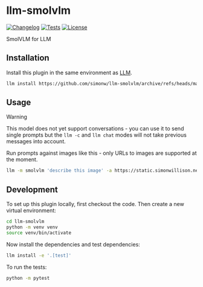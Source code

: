 # llm-smolvlm

<!-- [![PyPI](https://img.shields.io/pypi/v/llm-smolvlm.svg)](https://pypi.org/project/llm-smolvlm/) -->
[![Changelog](https://img.shields.io/github/v/release/simonw/llm-smolvlm?include_prereleases&label=changelog)](https://github.com/simonw/llm-smolvlm/releases)
[![Tests](https://github.com/simonw/llm-smolvlm/actions/workflows/test.yml/badge.svg)](https://github.com/simonw/llm-smolvlm/actions/workflows/test.yml)
[![License](https://img.shields.io/badge/license-Apache%202.0-blue.svg)](https://github.com/simonw/llm-smolvlm/blob/main/LICENSE)

SmolVLM for LLM

## Installation

Install this plugin in the same environment as [LLM](https://llm.datasette.io/).
```bash
llm install https://github.com/simonw/llm-smolvlm/archive/refs/heads/main.zip
```
## Usage

> [!WARNING]  
> This model does not yet support conversations - you can use it to send single prompts but the `llm -c` and `llm chat` modes will not take previous messages into account.

Run prompts against images like this - only URLs to images are supported at the moment.

```bash
llm -m smolvlm 'describe this image' -a https://static.simonwillison.net/static/2024/pelicans.jpg
```

## Development

To set up this plugin locally, first checkout the code. Then create a new virtual environment:
```bash
cd llm-smolvlm
python -m venv venv
source venv/bin/activate
```
Now install the dependencies and test dependencies:
```bash
llm install -e '.[test]'
```
To run the tests:
```bash
python -m pytest
```
